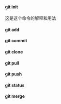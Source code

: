 #### git init
这是这个命令的解释和用法


#### git add


#### git commit


#### git clone


#### git pull


#### git push


#### git status


#### git merge



